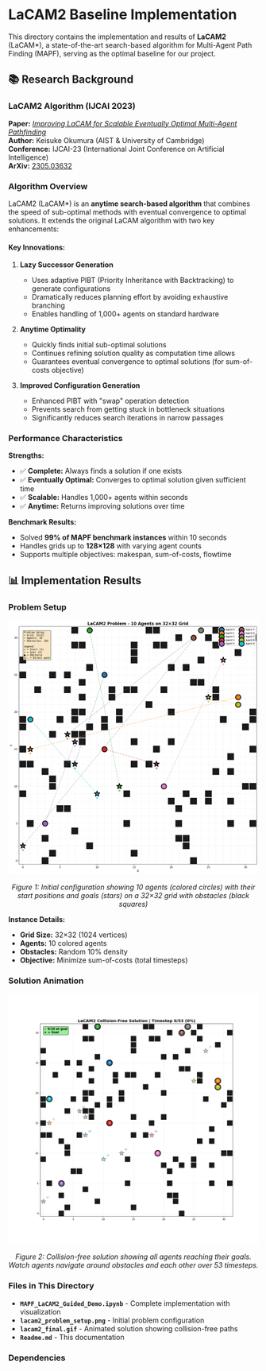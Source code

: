 # LaCAM2 Baseline Implementation

This directory contains the implementation and results of **LaCAM2** (LaCAM*), a state-of-the-art search-based algorithm for Multi-Agent Path Finding (MAPF), serving as the optimal baseline for our project.

## 📚 Research Background

### LaCAM2 Algorithm (IJCAI 2023)

**Paper:** [*Improving LaCAM for Scalable Eventually Optimal Multi-Agent Pathfinding*](https://www.ijcai.org/proceedings/2023/28)  
**Author:** Keisuke Okumura (AIST & University of Cambridge)  
**Conference:** IJCAI-23 (International Joint Conference on Artificial Intelligence)  
**ArXiv:** [2305.03632](https://arxiv.org/abs/2305.03632)

### Algorithm Overview

LaCAM2 (LaCAM*) is an **anytime search-based algorithm** that combines the speed of sub-optimal methods with eventual convergence to optimal solutions. It extends the original LaCAM algorithm with two key enhancements:

#### Key Innovations:

1. **Lazy Successor Generation**
   - Uses adaptive PIBT (Priority Inheritance with Backtracking) to generate configurations
   - Dramatically reduces planning effort by avoiding exhaustive branching
   - Enables handling of 1,000+ agents on standard hardware

2. **Anytime Optimality**
   - Quickly finds initial sub-optimal solutions
   - Continues refining solution quality as computation time allows
   - Guarantees eventual convergence to optimal solutions (for sum-of-costs objective)

3. **Improved Configuration Generation**
   - Enhanced PIBT with "swap" operation detection
   - Prevents search from getting stuck in bottleneck situations
   - Significantly reduces search iterations in narrow passages

### Performance Characteristics

**Strengths:**
- ✅ **Complete:** Always finds a solution if one exists
- ✅ **Eventually Optimal:** Converges to optimal solution given sufficient time
- ✅ **Scalable:** Handles 1,000+ agents within seconds
- ✅ **Anytime:** Returns improving solutions over time

**Benchmark Results:**
- Solved **99% of MAPF benchmark instances** within 10 seconds
- Handles grids up to **128×128** with varying agent counts
- Supports multiple objectives: makespan, sum-of-costs, flowtime



## 📊 Implementation Results

### Problem Setup

<div align="center">
  <img src="lacam2_problem_setup.png" alt="LaCAM2 Problem Setup" width="700"/>
  <p><i>Figure 1: Initial configuration showing 10 agents (colored circles) with their start positions and goals (stars) on a 32×32 grid with obstacles (black squares)</i></p>
</div>

**Instance Details:**
- **Grid Size:** 32×32 (1024 vertices)
- **Agents:** 10 colored agents
- **Obstacles:** Random 10% density
- **Objective:** Minimize sum-of-costs (total timesteps)

### Solution Animation

<div align="center">
  <img src="lacam2_final.gif" alt="LaCAM2 Solution Animation" width="700"/>
  <p><i>Figure 2: Collision-free solution showing all agents reaching their goals. Watch agents navigate around obstacles and each other over 53 timesteps.</i></p>
</div>

### Files in This Directory

- **`MAPF_LaCAM2_Guided_Demo.ipynb`** - Complete implementation with visualization
- **`lacam2_problem_setup.png`** - Initial problem configuration
- **`lacam2_final.gif`** - Animated solution showing collision-free paths
- **`Readme.md`** - This documentation

### Dependencies

